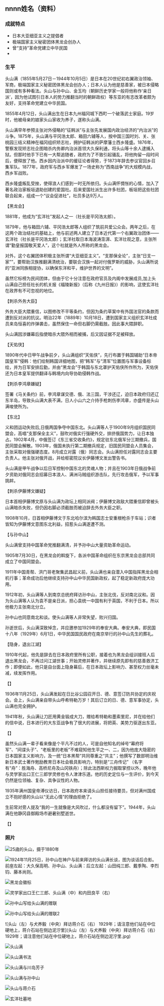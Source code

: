## nnnn姓名（资料）

### 成就特点

- 日本大亚细亚主义之提倡者
- 极端国家主义秘密团体黑龙会创办人
- 曾“支持”革命党建立中华民国
- ​


### 生平

头山满（1855年5月27日－1944年10月5日）是日本在20世纪初右翼政治领袖、军商，极端国家主义秘密团体黑龙会创办人；日本人认为他是慈善家，被日本侵略国则或有多种看法。头山与孙中山、金玉均（朝鲜历史学家一般将他称作‘亲日派’，因为他试图引日本人的势力推翻当时的朝鲜政权）等东亚的有志改革者颇为友好，支持革命党建立中华民国。



1855年4月12日，头山满出生在日本九州福冈城下西町一个破落武士家庭。19岁时，他被母亲的娘家头山家收为养子，遂称头山满。



头山满早年参预主张对外侵略的“征韩派”与主张先发展国内政治经济的“内治派”的斗争。1875年，头山满与平冈浩太郎、箱田六辅等人，按中国三国时刘、关、张桃园三结义精神在福冈组织矫志社，拥护征韩派的萨摩藩士西乡隆盛。1876年，警察发现矫志社企图暗杀内务卿内治派首领大久保利通，将头山等十余人逮捕入狱。但那时他手下已有一大帮追随者，政府为了不致引起骚乱，将他拘留一段时间后，便释放了他。西乡因内治派中的缓征论者得势，于1873年辞去参议官回乡召集军队。1877年，政府军与西乡军爆发了一场史称为“西南战争”的大规模内战，西乡军战败。



西乡隆盛叛乱受挫，使得浪人们感到一时无所依归。头山满怀惆怅的心情，加入了著名政治家板垣退助创建的爱国社。后来爱国社派生出许多社团，板垣把这些社团联合起来，组成一个“议会促进社”，社员多达9万人。



【黑龙会】

1881年，他成为“玄洋社”发起人之一（社长是平冈浩太郎）。

1879年，他与箱田六辅、平冈浩太郎等人组织了筑前共爱公众会。两年之后，在这两个政治结社的基础上，他与前述两人建立了日本近代第一个右翼政治团体——玄洋社（社长是平冈浩太郎）；玄洋社取日本海波涛澎湃、玄洋壮观之意，主张所谓“勤皇报国敬天爱人”，这个社就是外人所称的黑龙会。

对外，这个右翼团体积极主张所谓“大亚细亚主义”。“支那保全论”，主张“日支一家””，要帮助汉族推翻满清统治，要联合汉族一起对付俄罗斯的威胁，头山满所说的“亚洲同族相提协，以确保东洋和平，维护世界的文明”。

虽然它标榜为民间团体，但由于它十分注意在政府官员及内阁中发展成员,加上头山满自己担任社长的机关报《福陵新报》（后称《九州日报》）的影响，这使玄洋社在政界有不可忽视的地位。



【刺杀外务大臣】

外务大臣大隈重信，以图修改不平等条约，但因为条约草案中有外国法官的条款而遭到反对派的抗议。明治22年（1889年）10月18日，遭到国家主义组织玄洋社成员来岛恒喜的炸弹袭击，虽然保住一命但右脚仍需截肢。因此事大隈辞职。

头山满因涉嫌幕后指使暗杀大隈外相而被捕，后又因证据不足被释放。



【天佑侠】

1890年代中日甲午战争前夕，头山满组织“天佑侠”，先行布置于韩国辅助“日本帝国皇军”侵韩：他们绘制韩国详细地图，把“韩军”与“清军”位置图与军事设备标绘，并为日军安排后勤，并由“黑龙会”于韩国与东北罩护天佑侠所作所为，天佑侠还为日本皇军提供翻译与韩境内向导协助侵韩作战。



【刺杀李鸿章嫌疑】

签署《马关条约》前，李鸿章谋交德、俄、法三国，干涉还辽，迫日本政府归还辽东半岛，导致头山满大表不满，日人小山六之介持手枪刺伤李鸿章，亦盛传是头山满唆使所为。



【东北】

义和团运动失败后,日俄两国争夺中国东北。头山满等人于1900年9月组织国民同盟会，高唱“支那保全主义”，鼓吹对俄实行强硬外交，排挤俄国势力，让日本独占。1902年4月，中俄签订《东三省交收条约》，规定驻东北俄军分三期撤兵，国民同盟会解散。1903年，俄国未执行第二期撤兵规定，旧国民同盟会人员集会，主张采取对俄强硬态度。8月成立对露（俄）同志会。头山满担任对露同志会主要负责人。他主张对俄开战，并给枢密院议长伊藤博文发出警告书。



头山满是甲午战争以后日军控制中国东北的灵魂人物；并且在1903年日俄战争前夕资助对俄同志会招募日本浪人、满洲马贼组织游击队，先行攻击俄军，予以军事挑衅。



【刺杀伊藤博文嫌疑】

日本首相伊藤博文原与头山满为政坛上相同派阀；伊藤博文政敌大隈重信即曾被头山满暗杀失败，但仍因右脚必须截肢而被迫辞去外务大臣之职。

1908年10月，日首相伊藤博文于东北哈尔滨为韩国志士安重根枪杀于车站；识者皆知为伊藤博文意图东北利益，招惹头山满遂遭不测。



【与孙中山】

头山满曾支持中国革命党推翻满清，并予孙中山大量资助革命运动。

1905年7月30日，在黑龙会的斡旋下，各派中国革命组织在东京黑龙会总部共同成立了中国同盟会。

1911年中国青帮、洪门哥老聚集武昌起义前，头山满也亲自潜入中国指挥黑龙会相机行事；革命成功后他继续支持孙中山中华民国新政权，起了稳定新政府庞大功用。

1912年初，头山满等人到南京总统府拜访孙中山，主张北伐，反对南北议和。因为头山满等人认为袁不是亲日派，担心袁统一中国有利于英国，不利于日本。所以他极力主张南北分立。

孙中山也同意南北和谈。使头山满等人非常失望，败兴归国。

孙逝世后，头山满深致悼念，并应邀参加1929年的奉安大典。奉安大典，即民国十八年（1929年）6月1日，中华民国国民政府在南京举行的孙中山先生的葬礼。

【隐身，退出江湖】

1910年代起，他先是辞去在日本政府里所有公职，接着也为黑龙会组训接班人后退出黑龙会，不再过问江湖世事；开始灵修并著作，并继续原先即有的慈善救济工作；即便如此，他只是自台面上隐身幕后，在日本政坛上影响力、甚至权力丝毫未减，续发挥作用。



【】

1936年11月25日，头山满发起在日比谷公园召开日、德、意签订防共协定的庆祝会。会上，头山满亲自带头山呼希特勒万岁！其后订立的日、德、意军事协定，头山满也完全拥护。

1941年秋，头山满让刀匠用黄金锻成大刀，赠给希特勒和墨索里尼，并在给他们的信中说，日本进行的大东亚战争有了很大的进展，将把英、美势力驱逐出东亚。

【】

虽然头山满一辈子看来像是个平凡不过的人，可是自他知名的绰号“幕府将军”、“间谍头子”、“老板里的老板”不难窥知他生平之一、二，因为他庞大隐密的日本国家主义影响力，及一统“日本黑帮”共同尊重之“共主”；他撰写了数部明治维新日本武士著作勉励教育日本社会极具影响力，特别是“三舟传记” （名字有“舟”：胜海舟、高桥尼舟及山冈铁舟）；除此法西斯权力掘取掌控以外，晚年他与灵学家出口王仁三郎学灵修也令人津津乐道。他的历史定位与一生评价，到今天仍然是位领袖、复杂、具争议性的人物。

1935年满州国皇帝溥仪访日，日本政府本来请头山担任接待要员，但对满州国成立不抱好感的头山以“无此心情”的理由拒绝了。

生前常对旁人提及“我的一生就像是大风吹过，什么都没有留下”。1944年，头山满在他静冈县御殿场市避暑别墅逝世。





【】

### 照片

![25歳的头山，摄于1880年](25歳的头山，摄于1880年.jpg)

![1924年11月25日，孙中山在神户与前来拜访的头山满长谈，图为谈话后合影。前座左起：大久保高明、孙中山、头山满：后立左起：山田纯三郎、戴季陶、李烈钧、藤本尚则。](1924年11月25日，孙中山在神户与前来拜访的头山满长谈，图为谈话后合影。前座左起：大久保高明、孙中山、头山满：后立左起：山田纯三郎、戴季陶、李烈钧、藤本尚则。.jpeg)

![黑龙会徽标](黑龙会徽标.jpg)

![灵学家出口王仁三郎、头山满（中）和内田良平（右）](灵学家出口王仁三郎、头山满（中）和内田良平（右）.jpg)

![孙中山写给头山满的赠联](孙中山写给头山满的赠联.jpg)

![孙中山写给头山满的赠联2](孙中山写给头山满的赠联2.jpg)

![头山（左）与犬养毅（中央）拜访蒋介石（右） 1929年；请注意他们站在中位硬地上，蒋介石站在侧边泥泞里](头山（左）与犬养毅（中央）拜访蒋介石（右） 1929年；请注意他们站在中位硬地上，蒋介石站在侧边泥泞里.jpg)

![头山满](头山满.jpg)

![头山满书法](头山满书法.jpeg)

![头山满与川岛芳子](头山满与川岛芳子.jpg)

![头山满与孙中山](头山满与孙中山.jpg)

![头山与蒋介石](头山与蒋介石.jpg)

![玄洋社墓地](玄洋社墓地.jpg)
